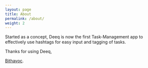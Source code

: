 ```yaml
---
layout: page
title: About
permalink: /about/
weight: 2
---
```


Started as a concept, Deeq is now the first Task-Management app to effectively use hashtags for easy input and tagging of tasks.


Thanks for using Deeq,

[Bithavoc](http://bithavoc.io).
